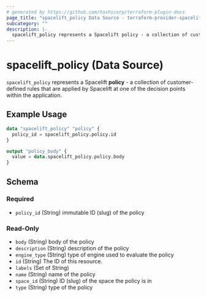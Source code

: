 ```yaml
---
# generated by https://github.com/hashicorp/terraform-plugin-docs
page_title: "spacelift_policy Data Source - terraform-provider-spacelift"
subcategory: ""
description: |-
  spacelift_policy represents a Spacelift policy - a collection of customer-defined rules that are applied by Spacelift at one of the decision points within the application.
---
```


# spacelift_policy (Data Source)

`spacelift_policy` represents a Spacelift **policy** - a collection of customer-defined rules that are applied by Spacelift at one of the decision points within the application.

## Example Usage

```terraform
data "spacelift_policy" "policy" {
  policy_id = spacelift_policy.policy.id
}

output "policy_body" {
  value = data.spacelift_policy.policy.body
}
```

<!-- schema generated by tfplugindocs -->
## Schema

### Required

- `policy_id` (String) immutable ID (slug) of the policy

### Read-Only

- `body` (String) body of the policy
- `description` (String) description of the policy
- `engine_type` (String) type of engine used to evaluate the policy
- `id` (String) The ID of this resource.
- `labels` (Set of String)
- `name` (String) name of the policy
- `space_id` (String) ID (slug) of the space the policy is in
- `type` (String) type of the policy
